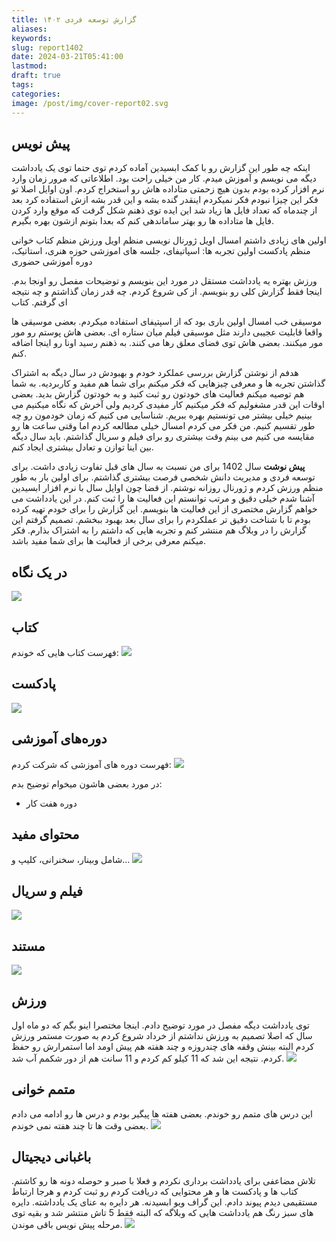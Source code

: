 ```yaml
---
title: گزارش توسعه فردی ۱۴۰۲
aliases: 
keywords: 
slug: report1402
date: 2024-03-21T05:41:00
lastmod: 
draft: true
tags: 
categories: 
image: /post/img/cover-report02.svg
---
```

## پیش نویس
اینکه چه طور این گزارش رو با کمک ابسیدین آماده کردم توی حتما توی یک یادداشت دیگه می نویسم و آموزش میدم. کار من خیلی راحت بود. اطلاعاتی که مرور زمان وارد نرم افزار کرده بودم بدون هیچ زحمتی متاداده هاش رو استخراج کردم.
اون اوایل اصلا تو فکر این چیزا نبودم فکر نمیکردم اینقدر گنده بشه و این قدر بشه ازش استفاده کرد بعد از چندماه که تعداد فایل ها زیاد شد این ایده توی ذهنم شکل گرفت که موقع وارد کردن فایل ها متاداده ها رو بهتر ساماندهی کنم که بعدا بتونم ازشون بهره بگیرم.

اولین های زیادی داشتم امسال
اویل ژورنال نویسی منظم
اویل ورزش منظم
کتاب خوانی منظم
پادکست
اولین تجربه ها: اسپاتیفای، جلسه های اموزشی حوزه هنری، استاتیک، دوره آموزشی حضوری

 ورزش
بهتره یه یادداشت مستقل در مورد این بنویسم و توضیحات مفصل رو اونجا بدم. اینجا فقط گزارش کلی رو بنویسم. از کی شروع کردم. چه قدر زمان گذاشتم و چه نتیجه ای گرفتم. 
کتاب


موسیقی
خب امسال اولین باری بود که از اسپتیفای استفاده میکردم.
بعضی موسیقی ها واقعا قابلیت عجیبی دارند مثل موسیقی فیلم میان ستاره ای. بعضی هاش پوستم رو مور مور میکنند. بعضی هاش توی فضای معلق رها می کنند.
به ذهنم رسید اونا رو اینجا اضافه کنم.

هدفم از نوشتن گزارش
بررسی عملکرد خودم و بهبودش در سال دیگه
به اشتراک گذاشتن تجربه ها و معرفی چیزهایی که فکر میکنم برای شما هم مفید و کاربردیه.
به شما هم توصیه میکنم فعالیت های خودتون رو ثبت کنید و به خودتون گزارش بدید. بعضی اوقات این قدر مشغولیم که فکر میکنیم کار مفیدی کردیم ولی آخرش که نگاه میکنیم می بینیم خیلی بیشتر می تونستیم بهره ببریم.
شناسایی می کنیم که زمان خودمون رو چه طور تقسیم کنیم. من فکر می کردم امسال خیلی مطالعه کردم اما وقتی ساعت ها رو مقایسه می کنیم می بینم وقت بیشتری رو برای فیلم و سریال گذاشتم. باید سال دیگه بین اینا توازن و تعادل بیشتری ایجاد کنم.


**پیش نوشت**
سال 1402 برای من نسبت به سال های قبل تفاوت زیادی داشت. برای توسعه فردی و مدیریت دانش شخصی فرصت بیشتری گذاشتم. برای اولین بار به طور منظم ورزش کردم و ژورنال روزانه نوشتم. از قضا چون اوایل سال با نرم افزار ابسیدین آشنا شدم خیلی دقیق و مرتب توانستم این فعالیت ها را ثبت کنم.
در این یادداشت می خواهم گزارش مختصری از این فعالیت ها بنویسم.  این گزارش را برای خودم تهیه کرده بودم تا با شناخت دقیق تر عملکردم را برای سال بعد بهبود ببخشم. تصمیم گرفتم این گزارش را در وبلاگ هم منتشر کنم و تجربه هایی که داشتم را به اشتراک بذارم. فکر میکنم معرفی برخی از فعالیت ها برای شما مفید باشد.





## در یک نگاه
![](/post/img/1402-overview.svg)


## کتاب
فهرست کتاب هایی که خوندم:
![](/post/img/1402-books.jpg)

## پادکست
![](/post/img/1402-podcasts.jpg)

## دوره‌های آموزشی
فهرست دوره های آموزشی که شرکت کردم:
![](/post/img/1402-courses.jpg)

در مورد بعضی هاشون میخوام توضیح بدم:
- دوره هفت کار

## محتوای مفید
شامل وبینار، سخنرانی، کلیپ و...
![](/post/img/1402-videos.jpg)
## فیلم و سریال
![](/post/img/1402-movies.jpg)


## مستند
![](/post/img/1402-documentary.jpg)

## ورزش
توی یادداشت دیگه مفصل در مورد توضیح دادم. اینجا مختصرا اینو بگم که  دو ماه اول سال که اصلا تصمیم به ورزش نداشتم از خرداد شروع کردم به صورت مستمر ورزش کردم البته بینش وقفه های چندروزه و چند هفته هم پیش اومد اما استمرارش رو حفظ کردم. نتیجه این شد که 11 کیلو کم کردم و 11 سانت هم از دور شکمم آب شد.
![](/post/img/1402-kg.svg)

## متمم خوانی
این درس های متمم رو خوندم. بعضی هفته ها پیگیر بودم و درس ها رو ادامه می دادم بعضی وقت ها تا چند هفته نمی خوندم.
![](/post/img/1402-motamem.jpg)
## باغبانی دیجیتال
تلاش مضاعفی برای یادداشت برداری نکردم و فعلا با صبر و حوصله دونه ها رو کاشتم. کتاب ها و پادکست ها و هر محتوایی که دریافت کردم رو ثبت کردم و هرجا ارتباط مستقیمی دیدم پیوند دادم.
این گراف ویو ابسیدنه. هر دایره به عنای یک یادداشته. دایره های سبز رنگ هم یادداشت هایی که وبلاگه که البته فقط 5 تاش منتشر شد و بقیه توی مرحله پیش نویس باقی موندن.
![](/post/img/1402-graphview.jpg)




